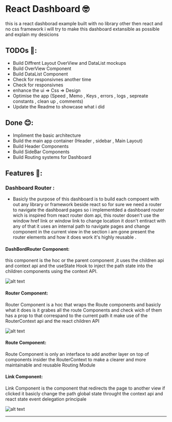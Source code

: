 # React Dashboard 🤓

this is a react dashborad example built with no library other then react and no css framework i will try to make this dashboard extansible as possible and explain my desicions

## TODOs 🤯:

- Build Diffrent Layout OverView and DataList mockups
- Build OverView Component
- Build DataList Component
- Check for responsivnes another time
- Check for responsivnes
- enhance the ui => Css => Design
- Optimise the app (Speed , Memo , Keys , errors , logs , sepreate constants , clean up , comments)
- Update the Readme to showcase what i did

## Done 😊:

- Impliment the basic architecture
- Build the main app container (Header , sidebar , Main Layout)
- Build Header Components
- Build SideBar Components
- Build Routing systems for Dashboard

## Features 💊:

### Dashboard Router :

- Basicly the purpose of this dashboard is to build each compoent with out any library or framework beside react so for sure we need a router to navigate the dashboard pages so i implementded a dashboard router wich is inspired from react router dom api, this router dosen't use the window href link or window link to change location it dosn't entiract with any of that it uses an internal path to navigate pages and change component in the current view in the section i am gone present the router elements and how it does work it's highly reusable .

#### DashBordRouter Component:

this component is the hoc or the parent component ,it uses the children api and context api and the useState Hook to inject the path state into the children components using the context API.

![alt text](https://i.imgur.com/N8fHE7i.png)

#### Router Component:

Router Component is a hoc that wraps the Route components and basicly what it does is it grabes all the route
Components and check wich of them has a prop to that correspand to the current path it make use of the RouterContext api and the react children API

![alt text](https://i.imgur.com/pumhDj9.png)

#### Route Component:

Route Component is only an interface to add another layer on top of components insider the RouterContext to make a clearer and more maintainable and reusable Routing Module

#### Link Component:

Link Component is the component that redirects the page to another view if clicked it basicly change the path global state throught the context api and react state event delegation principale

![alt text](https://i.imgur.com/Pnd3628.png)

---
